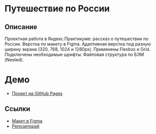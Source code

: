 # Путешествие по России

## Описание

Проектная работа в Яндекс.Практикуме: рассказ о путешествии по России. Верстка по макету в Figma. Адаптивная верстка под разную ширину экрана (320, 768, 1024 и 1280px). Применены Flexbox и Grid. Подключены необходимые шрифты. Файловая структура по БЭМ (Nested).

# Демо

* [Проект на GitHub Pages](https://d-ogarkov.github.io/russian-travel/)

## Ссылки

* [Макет в Figma](https://www.figma.com/file/5S2WSbEFL6awjVWJ0NWL8Q/Sprint-3_-Russia-_-desktop-mobile?node-id=28503%3A0)
* [Репозиторий](https://github.com/d-ogarkov/russian-travel)

